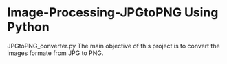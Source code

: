# Image-Processing-JPGtoPNG Using Python
JPGtoPNG_converter.py
The main objective of this project is to convert the images formate from JPG to PNG. 
